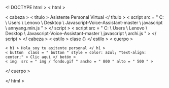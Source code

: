 <! DOCTYPE html >
< html >

< cabeza >
    < título > Asistente Personal Virtual </ título >
    < script  src = " C: \ Users \ Lenovo \ Desktop \ Javascript-Voice-Assistant-master \ javascript \ annyang.min.js " > </ script >
    < script  src = " C: \ Users \ Lenovo \ Desktop \ Javascript-Voice-Assistant-master \ javascript \ archi.js " > </ script >
</ cabeza >
< estilo >
    clase {}
</ estilo >
< cuerpo > 
    
    < h1 > Hola soy tu asitente personal </ h1 >
    < button  class = " button " style = color: azul; "text-align: center;" > Clic aqui </ botón >
    < img  src = " img / fondo.gif " ancho = " 800 " alto = " 500 " >
</ cuerpo >


</ html >
